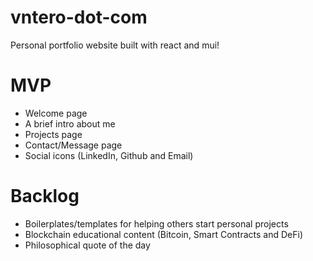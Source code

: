 # vntero-dot-com
Personal portfolio website built with react and mui!

# MVP
- Welcome page
- A brief intro about me
- Projects page
- Contact/Message page
- Social icons (LinkedIn, Github and Email)

# Backlog
- Boilerplates/templates for helping others start personal projects
- Blockchain educational content (Bitcoin, Smart Contracts and DeFi)
- Philosophical quote of the day

